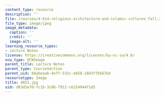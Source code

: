 ```yaml
---
content_type: resource
description: ''
file: /courses/4-614-religious-architecture-and-islamic-cultures-fall-2002/d63d1e7dfc1b3c867912c6154944f1d5_4021.jpg
file_type: image/jpeg
image_metadata:
  caption: ''
  credit: ''
  image-alt: ''
learning_resource_types:
- Lecture Notes
license: https://creativecommons.org/licenses/by-nc-sa/4.0/
ocw_type: OCWImage
parent_title: Lecture Notes
parent_type: CourseSection
parent_uid: 68abeaab-4eff-532c-e858-18d3ffb567bd
resourcetype: Image
title: 4021.jpg
uid: d63d1e7d-fc1b-3c86-7912-c6154944f1d5
---
```

